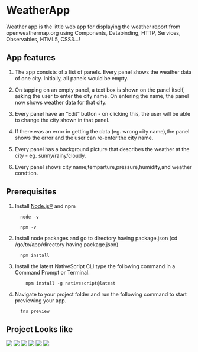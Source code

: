 # WeatherApp
Weather app is the little web app for displaying the weather report from openweathermap.org using Components, Databinding, HTTP, Services, Observables, HTML5, CSS3...!


## App features
1. The app consists of a list of panels. Every panel shows the weather data of one city. Initially, all panels would be empty.

2. On tapping on an empty panel, a text box is shown on the panel itself, asking the user to enter the city name. On entering the name, the panel now shows weather data for that city.

3. Every panel have an “Edit” button - on clicking this, the user will be able to change the city shown in that panel. 

4. If there was an error in getting the data (eg. wrong city name),the panel shows the error and the user can re-enter the city name.

5. Every panel has a background picture that describes the weather at the city - eg. sunny/rainy/cloudy.

6. Every panel shows city name,temparture,pressure,humidity,and weather condtion.


## Prerequisites  
1. Install [Node.js®](https://nodejs.org/en/download) and npm
    ```
      node -v 
      
      npm -v
    ``` 
2. Install node packages and go to directory having package.json (cd /go/to/app/directory having package.json)
    ```
      npm install
    ```
3. Install the latest NativeScript CLI type the following command in a Command Prompt or Terminal.
    ```
        npm install -g nativescript@latest
    ```
4. Navigate to your project folder and run the following command to start previewing your app.
    ```
      tns preview
    ```
    
 ## Project Looks like  
![](HelloWorld/src/app/images/1.PNG)
![](HelloWorld/src/app/images/2.PNG)
![](HelloWorld/src/app/images/3.PNG)
![](HelloWorld/src/app/images/4.PNG)
![](HelloWorld/src/app/images/5.PNG)
![](HelloWorld/src/app/images/6.PNG)

